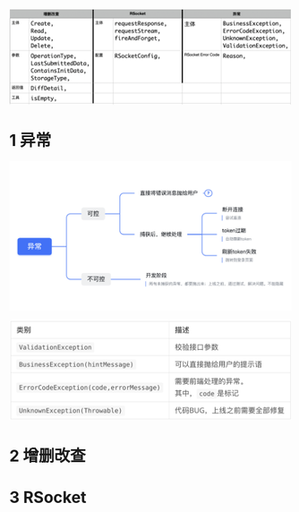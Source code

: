 ![](assets/2023-11-19-09-22-07-image.png)

# 1 异常

![](assets/2022-08-12-20-41-02-image.png)

![](assets/2023-11-19-09-29-21-image.png)

# 2 增删改查



# 3 RSocket
